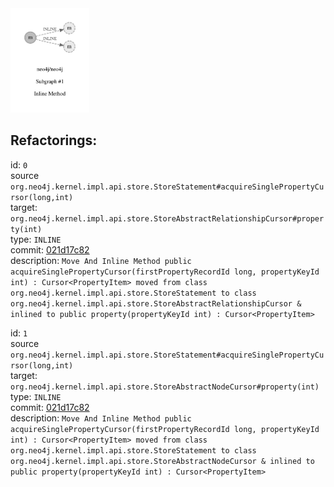 <img src=subgraph_atomic_1.svg width=25%>

## Refactorings:

id: `0`\
source `org.neo4j.kernel.impl.api.store.StoreStatement#acquireSinglePropertyCursor(long,int)`\
target: `org.neo4j.kernel.impl.api.store.StoreAbstractRelationshipCursor#property(int)`\
type: `INLINE`\
commit: [021d17c82](https://github.com/neo4j/neo4j/commit/021d17c8234904dcb1d54596662352395927fe7b)\
description: `Move And Inline Method public acquireSinglePropertyCursor(firstPropertyRecordId long, propertyKeyId int) : Cursor<PropertyItem> moved from class org.neo4j.kernel.impl.api.store.StoreStatement to class org.neo4j.kernel.impl.api.store.StoreAbstractRelationshipCursor & inlined to public property(propertyKeyId int) : Cursor<PropertyItem>`

id: `1`\
source `org.neo4j.kernel.impl.api.store.StoreStatement#acquireSinglePropertyCursor(long,int)`\
target: `org.neo4j.kernel.impl.api.store.StoreAbstractNodeCursor#property(int)`\
type: `INLINE`\
commit: [021d17c82](https://github.com/neo4j/neo4j/commit/021d17c8234904dcb1d54596662352395927fe7b)\
description: `Move And Inline Method public acquireSinglePropertyCursor(firstPropertyRecordId long, propertyKeyId int) : Cursor<PropertyItem> moved from class org.neo4j.kernel.impl.api.store.StoreStatement to class org.neo4j.kernel.impl.api.store.StoreAbstractNodeCursor & inlined to public property(propertyKeyId int) : Cursor<PropertyItem>`

